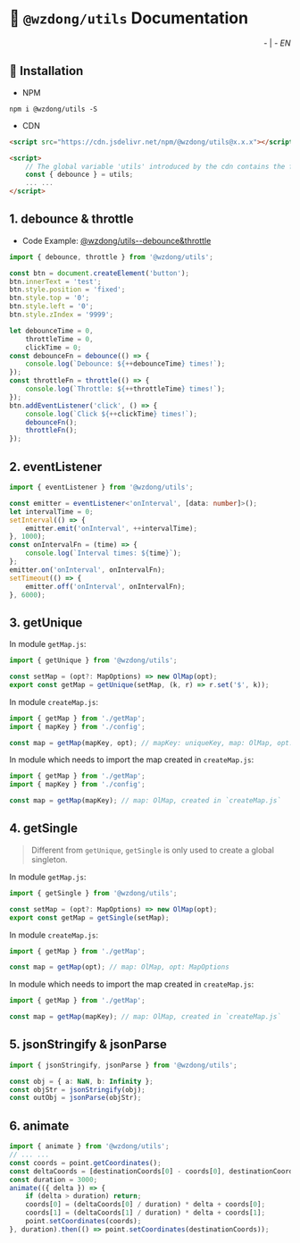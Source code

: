 # 📖 `@wzdong/utils` Documentation

<p align="right">
    <!-- <a href="https://github.com/wzdong26/-wzdong/tree/main/utils/md/document_zh.md">中文</a> -->
    - | -
    <i>EN</i> 
</p>

## 🔨 Installation

-   NPM

```
npm i @wzdong/utils -S
```

-   CDN

```html
<script src="https://cdn.jsdelivr.net/npm/@wzdong/utils@x.x.x"></script>

<script>
    // The global variable 'utils' introduced by the cdn contains the functions you need.
    const { debounce } = utils;
    ... ...
</script>
```

## 1. debounce & throttle

-   Code Example:
    [@wzdong/utils--debounce&throttle](https://code.juejin.cn/pen/7180649740986646589)

```typescript
import { debounce, throttle } from '@wzdong/utils';

const btn = document.createElement('button');
btn.innerText = 'test';
btn.style.position = 'fixed';
btn.style.top = '0';
btn.style.left = '0';
btn.style.zIndex = '9999';

let debounceTime = 0,
    throttleTime = 0,
    clickTime = 0;
const debounceFn = debounce(() => {
    console.log(`Debounce: ${++debounceTime} times!`);
});
const throttleFn = throttle(() => {
    console.log(`Throttle: ${++throttleTime} times!`);
});
btn.addEventListener('click', () => {
    console.log(`Click ${++clickTime} times!`);
    debounceFn();
    throttleFn();
});
```

## 2. eventListener

```typescript
import { eventListener } from '@wzdong/utils';

const emitter = eventListener<'onInterval', [data: number]>();
let intervalTime = 0;
setInterval(() => {
    emitter.emit('onInterval', ++intervalTime);
}, 1000);
const onIntervalFn = (time) => {
    console.log(`Interval times: ${time}`);
};
emitter.on('onInterval', onIntervalFn);
setTimeout(() => {
    emitter.off('onInterval', onIntervalFn);
}, 6000);
```

## 3. getUnique

In module `getMap.js`:

```typescript
import { getUnique } from '@wzdong/utils';

const setMap = (opt?: MapOptions) => new OlMap(opt);
export const getMap = getUnique(setMap, (k, r) => r.set('$', k));
```

In module `createMap.js`:

```typescript
import { getMap } from './getMap';
import { mapKey } from './config';

const map = getMap(mapKey, opt); // mapKey: uniqueKey, map: OlMap, opt: MapOptions
```

In module which needs to import the map created in `createMap.js`:

```typescript
import { getMap } from './getMap';
import { mapKey } from './config';

const map = getMap(mapKey); // map: OlMap, created in `createMap.js`
```

## 4. getSingle

> Different from `getUnique`, `getSingle` is only used to create a global singleton.

In module `getMap.js`:

```typescript
import { getSingle } from '@wzdong/utils';

const setMap = (opt?: MapOptions) => new OlMap(opt);
export const getMap = getSingle(setMap);
```

In module `createMap.js`:

```typescript
import { getMap } from './getMap';

const map = getMap(opt); // map: OlMap, opt: MapOptions
```

In module which needs to import the map created in `createMap.js`:

```typescript
import { getMap } from './getMap';

const map = getMap(mapKey); // map: OlMap, created in `createMap.js`
```

## 5. jsonStringify & jsonParse

```typescript
import { jsonStringify, jsonParse } from '@wzdong/utils';

const obj = { a: NaN, b: Infinity };
const objStr = jsonStringify(obj);
const outObj = jsonParse(objStr);
```

## 6. animate

```typescript
import { animate } from '@wzdong/utils';
// ... ...
const coords = point.getCoordinates();
const deltaCoords = [destinationCoords[0] - coords[0], destinationCoords[1] - coords[1]];
const duration = 3000;
animate(({ delta }) => {
    if (delta > duration) return;
    coords[0] = (deltaCoords[0] / duration) * delta + coords[0];
    coords[1] = (deltaCoords[1] / duration) * delta + coords[1];
    point.setCoordinates(coords);
}, duration).then(() => point.setCoordinates(destinationCoords));
```
